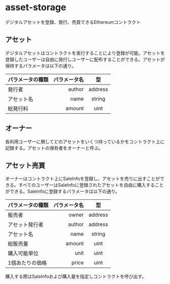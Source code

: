 asset-storage
===
デジタルアセットを登録、発行、売買できるEthereumコントラクト
## アセット
デジタルアセットはコントラクトを実行することにより登録が可能。アセットを登録したユーザーは自由に発行しユーザーに配布することができる。アセットが保持するパラメータは以下の通り。

| パラメータの種類 | パラメータ名 | 型 |
|:-----------|------------:|:------------:|
| 発行者 | author | address |
| アセット名 | name | string |
| 総発行料 | amount | uint |

## オーナー
各利用ユーザーに関してどのアセットをいくつ持っているかをコントラクト上に記録する。アセットの保有者をオーナーと呼ぶ。

## アセット売買
オーナーはコントラクト上にSaleInfoを登録し、アセットを売りに出すことができる。すべてのユーザーはSaleInfoに登録されたアセットを自由に購入することができる。SaleInfoに登録するパラメータは以下の通り。

| パラメータの種類 | パラメータ名 | 型 |
|:-----------|------------:|:------------:|
| 販売者 | owner | address |
| アセット発行者 | author | address |
| アセット名 | name | string |
| 総販売量 | amount | uint |
| 購入可能単位 | unit | uint |
| 1個あたりの価格 | price | uint |

購入する際はSaleInfoおよび購入量を指定しコントラクトを呼び出す。
